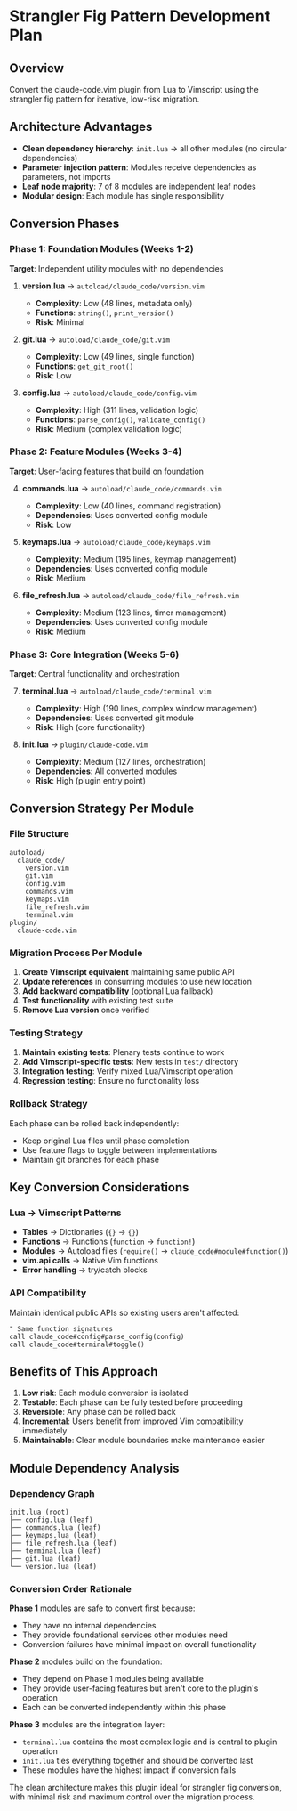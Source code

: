 # Strangler Fig Pattern Development Plan

## Overview
Convert the claude-code.vim plugin from Lua to Vimscript using the strangler fig pattern for iterative, low-risk migration.

## Architecture Advantages
- **Clean dependency hierarchy**: `init.lua` → all other modules (no circular dependencies)
- **Parameter injection pattern**: Modules receive dependencies as parameters, not imports
- **Leaf node majority**: 7 of 8 modules are independent leaf nodes
- **Modular design**: Each module has single responsibility

## Conversion Phases

### Phase 1: Foundation Modules (Weeks 1-2)
**Target**: Independent utility modules with no dependencies

1. **version.lua** → `autoload/claude_code/version.vim`
   - **Complexity**: Low (48 lines, metadata only)
   - **Functions**: `string()`, `print_version()`
   - **Risk**: Minimal

2. **git.lua** → `autoload/claude_code/git.vim`
   - **Complexity**: Low (49 lines, single function)
   - **Functions**: `get_git_root()`
   - **Risk**: Low

3. **config.lua** → `autoload/claude_code/config.vim`
   - **Complexity**: High (311 lines, validation logic)
   - **Functions**: `parse_config()`, `validate_config()`
   - **Risk**: Medium (complex validation logic)

### Phase 2: Feature Modules (Weeks 3-4)
**Target**: User-facing features that build on foundation

4. **commands.lua** → `autoload/claude_code/commands.vim`
   - **Complexity**: Low (40 lines, command registration)
   - **Dependencies**: Uses converted config module
   - **Risk**: Low

5. **keymaps.lua** → `autoload/claude_code/keymaps.vim`
   - **Complexity**: Medium (195 lines, keymap management)
   - **Dependencies**: Uses converted config module
   - **Risk**: Medium

6. **file_refresh.lua** → `autoload/claude_code/file_refresh.vim`
   - **Complexity**: Medium (123 lines, timer management)
   - **Dependencies**: Uses converted config module
   - **Risk**: Medium

### Phase 3: Core Integration (Weeks 5-6)
**Target**: Central functionality and orchestration

7. **terminal.lua** → `autoload/claude_code/terminal.vim`
   - **Complexity**: High (190 lines, complex window management)
   - **Dependencies**: Uses converted git module
   - **Risk**: High (core functionality)

8. **init.lua** → `plugin/claude-code.vim`
   - **Complexity**: Medium (127 lines, orchestration)
   - **Dependencies**: All converted modules
   - **Risk**: High (plugin entry point)

## Conversion Strategy Per Module

### File Structure
```
autoload/
  claude_code/
    version.vim
    git.vim
    config.vim
    commands.vim
    keymaps.vim
    file_refresh.vim
    terminal.vim
plugin/
  claude-code.vim
```

### Migration Process Per Module

1. **Create Vimscript equivalent** maintaining same public API
2. **Update references** in consuming modules to use new location
3. **Add backward compatibility** (optional Lua fallback)
4. **Test functionality** with existing test suite
5. **Remove Lua version** once verified

### Testing Strategy

1. **Maintain existing tests**: Plenary tests continue to work
2. **Add Vimscript-specific tests**: New tests in `test/` directory
3. **Integration testing**: Verify mixed Lua/Vimscript operation
4. **Regression testing**: Ensure no functionality loss

### Rollback Strategy

Each phase can be rolled back independently:
- Keep original Lua files until phase completion
- Use feature flags to toggle between implementations
- Maintain git branches for each phase

## Key Conversion Considerations

### Lua → Vimscript Patterns
- **Tables** → Dictionaries (`{}` → `{}`)
- **Functions** → Functions (`function` → `function!`)
- **Modules** → Autoload files (`require()` → `claude_code#module#function()`)
- **vim.api calls** → Native Vim functions
- **Error handling** → try/catch blocks

### API Compatibility
Maintain identical public APIs so existing users aren't affected:
```vim
" Same function signatures
call claude_code#config#parse_config(config)
call claude_code#terminal#toggle()
```

## Benefits of This Approach

1. **Low risk**: Each module conversion is isolated
2. **Testable**: Each phase can be fully tested before proceeding
3. **Reversible**: Any phase can be rolled back
4. **Incremental**: Users benefit from improved Vim compatibility immediately
5. **Maintainable**: Clear module boundaries make maintenance easier

## Module Dependency Analysis

### Dependency Graph
```
init.lua (root)
├── config.lua (leaf)
├── commands.lua (leaf)
├── keymaps.lua (leaf)
├── file_refresh.lua (leaf)
├── terminal.lua (leaf)
├── git.lua (leaf)
└── version.lua (leaf)
```

### Conversion Order Rationale

**Phase 1** modules are safe to convert first because:
- They have no internal dependencies
- They provide foundational services other modules need
- Conversion failures have minimal impact on overall functionality

**Phase 2** modules build on the foundation:
- They depend on Phase 1 modules being available
- They provide user-facing features but aren't core to the plugin's operation
- Each can be converted independently within this phase

**Phase 3** modules are the integration layer:
- `terminal.lua` contains the most complex logic and is central to plugin operation
- `init.lua` ties everything together and should be converted last
- These modules have the highest impact if conversion fails

The clean architecture makes this plugin ideal for strangler fig conversion, with minimal risk and maximum control over the migration process.